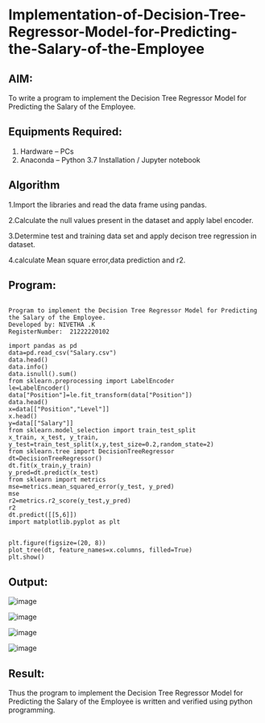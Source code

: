 # Implementation-of-Decision-Tree-Regressor-Model-for-Predicting-the-Salary-of-the-Employee

## AIM:
To write a program to implement the Decision Tree Regressor Model for Predicting the Salary of the Employee.

## Equipments Required:
1. Hardware – PCs
2. Anaconda – Python 3.7 Installation / Jupyter notebook

## Algorithm

1.Import the libraries and read the data frame using pandas.

2.Calculate the null values present in the dataset and apply label encoder.

3.Determine test and training data set and apply decison tree regression in dataset.

4.calculate Mean square error,data prediction and r2.

## Program:
```

Program to implement the Decision Tree Regressor Model for Predicting the Salary of the Employee.
Developed by: NIVETHA .K
RegisterNumber:  21222220102

```
```
import pandas as pd
data=pd.read_csv("Salary.csv")
data.head()
data.info()
data.isnull().sum()
from sklearn.preprocessing import LabelEncoder
le=LabelEncoder()
data["Position"]=le.fit_transform(data["Position"])
data.head()
x=data[["Position","Level"]]
x.head()
y=data[["Salary"]]
from sklearn.model_selection import train_test_split
x_train, x_test, y_train, y_test=train_test_split(x,y,test_size=0.2,random_state=2)
from sklearn.tree import DecisionTreeRegressor
dt=DecisionTreeRegressor()
dt.fit(x_train,y_train)
y_pred=dt.predict(x_test)
from sklearn import metrics
mse=metrics.mean_squared_error(y_test, y_pred)
mse
r2=metrics.r2_score(y_test,y_pred)
r2
dt.predict([[5,6]])
import matplotlib.pyplot as plt


plt.figure(figsize=(20, 8))
plot_tree(dt, feature_names=x.columns, filled=True)
plt.show()
```

## Output:


![image](https://github.com/NivethaKumar30/Implementation-of-Decision-Tree-Regressor-Model-for-Predicting-the-Salary-of-the-Employee/assets/119559844/3ad0dc42-a667-40ba-9ab5-ec580a423a10)


![image](https://github.com/NivethaKumar30/Implementation-of-Decision-Tree-Regressor-Model-for-Predicting-the-Salary-of-the-Employee/assets/119559844/600a0092-2439-4f9e-9c40-e9e2be7616d8)


![image](https://github.com/NivethaKumar30/Implementation-of-Decision-Tree-Regressor-Model-for-Predicting-the-Salary-of-the-Employee/assets/119559844/df7e562a-49ae-4245-a67d-f4a90a02edf8)


![image](https://github.com/NivethaKumar30/Implementation-of-Decision-Tree-Regressor-Model-for-Predicting-the-Salary-of-the-Employee/assets/119559844/633f7caa-23fc-4e9c-9ca8-44042f3f0a8e)


## Result:
Thus the program to implement the Decision Tree Regressor Model for Predicting the Salary of the Employee is written and verified using python programming.
